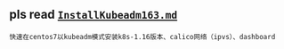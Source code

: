 
## pls read [`InstallKubeadm163.md`](./InstallKubeadm163.md)


```
快速在centos7以kubeadm模式安装k8s-1.16版本、calico网络（ipvs）、dashboard
```
